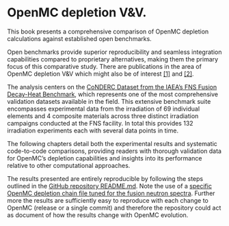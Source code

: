 # OpenMC depletion V&V.

This book presents a comprehensive comparison of OpenMC depletion calculations against established open benchmarks.

Open benchmarks provide superior reproducibility and seamless integration capabilities compared to proprietary alternatives, making them the primary focus of this comparative study. There are publications in the area of OpenMC depletion V&V which might also be of interest [[1]](https://www.sciencedirect.com/science/article/pii/S0920379624005647) and [[2]](https://iopscience.iop.org/article/10.1088/1741-4326/ad32dd/meta).

The analysis centers on the [CoNDERC Dataset from the IAEA’s FNS Fusion Decay-Heat Benchmark](https://www-nds.iaea.org/conderc/fusion/), which represents one of the most comprehensive validation datasets available in the field. This extensive benchmark suite encompasses experimental data from the irradiation of 69 individual elements and 4 composite materials across three distinct irradiation campaigns conducted at the FNS facility. In total this provides 132 irradiation experiments each with several data points in time. 

The following chapters detail both the experimental results and systematic code-to-code comparisons, providing readers with thorough validation data for OpenMC’s depletion capabilities and insights into its performance relative to other computational approaches.

The results presented are entirely reproducible by following the steps outlined in the [GitHub repository README.md](https://github.com/jbae11/openmc_activator). Note the use of a [specific OpenMC depletion chain file tuned for the fusion neutron spectra](https://github.com/jbae11/openmc_activator/blob/main/fns_spectrum.chain.xml). Further more the results are sufficiently easy to reproduce with each change to OpenMC (release or a single commit) and therefore the repository could act as document of how the results change with OpenMC evolution.



```{tableofcontents}
```
